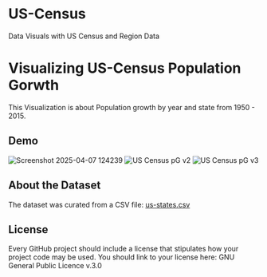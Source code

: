 # US-Census
Data Visuals with US Census and Region Data
# Visualizing US-Census Population Gorwth

This Visualization is about Population growth by year and state from 1950 - 2015. 

## Demo

![Screenshot 2025-04-07 124239](https://github.com/user-attachments/assets/637e192b-709b-45aa-9d4f-d37e35ac52ce)
![US Census pG v2](https://github.com/user-attachments/assets/f3d8fbfc-25f3-4d85-bcdc-01677620f3ba)
![US Census pG v3](https://github.com/user-attachments/assets/054824dc-0c6c-43db-a768-1cc071c33c9e)


## About the Dataset

The dataset was curated from a CSV file: 
[us-states.csv](https://github.com/user-attachments/files/19636169/us-states.csv)

## License

Every GitHub project should include a license that stipulates how your project code may be used. You should link to your license here: GNU General Public Licence v.3.0
